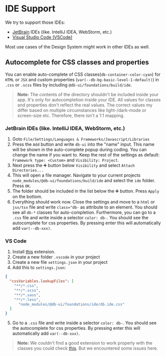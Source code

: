 # IDE Support

We try to support those IDEs:

-   [JetBrain](https://www.jetbrains.com/) IDEs (like. IntelliJ IDEA, WebStorm, etc.)
-   [Visual Studio Code (VSCode)](https://code.visualstudio.com/)

Most use cases of the Design System might work in other IDEs as well.


## Autocomplete for CSS classes and properties


You can enable auto-complete of CSS classes(`db-container-color-cyan`)  for `HTML` or `JSX` and custom properties (`var(--db-bg-basic-level-1-default)`) in `.css` or `.scss` files by including `@db-ui/foundations/build/ide`.

> **Note:** The contents of the directory shouldn't be included inside your app. It's only for autocompletion inside your IDE. All values for classes and properties don't reflect the real values. The correct values my differ based on multiple circumstances like light-/dark-mode or screen-size etc. Therefore, there isn't a 1:1 mapping.

### JetBrain IDEs (like. IntelliJ IDEA, WebStorm, etc.)

1. Goto ``File/Settings/Languages & Frameworks/Javascript/Libraries``
2. Press the ``Add`` button and write `db-ui` into the "name" input. This name will be shown in the auto-complete popup during coding. You can change the name if you want to. Keep the rest of the settings as default: `Framework type: <Custom>` and `Visibility: Project`.
3. Next press the ➕ button below ``Visibility`` and select `Attach Directories...`
4. This will open a file manager. Navigate to your current projects ``node_modules/@db-ui/foundations/build/ide`` and select the `ide` folder. Press `OK`.
5. The folder should be included in the list below the ➕ button. Press ``Apply`` on the bottom.
6. Everything should work now. Close the settings and move to a ``html`` or `jsx/tsx` file and write `class="db-` as attribute to an element. You should see all `db-*` classes for auto-completion. Furthermore, you can go to a `.css` file and write inside a selector `color: db-`. You should see the autocomplete for css properties. By pressing enter this will automatically add `var(--db-xxx)`.

### VS Code

1. Install [this](https://marketplace.visualstudio.com/items?itemName=vunguyentuan.vscode-css-variables) extension.
2. Create a new folder ``.vscode`` in your project
3. Create a new file ``settings.json`` in your project
4. Add this to ``settings.json``:
````json settings.json
{
  "cssVariables.lookupFiles": [
    "**/*.css",
    "**/*.scss",
    "**/*.sass",
    "**/*.less",
	  "node_modules/@db-ui/foundations/ide/db.ide.css"
  ]
}
````
5. Go to a `.css` file and write inside a selector `color: db-`. You should see the autocomplete for css properties. By pressing enter this will automatically add `var(--db-xxx)`.

> **Note:** We couldn't find a good extension to work properly with the classes you could check [this](https://marketplace.visualstudio.com/items?itemName=gencer.html-slim-scss-css-class-completion). But we encountered some issues here.
